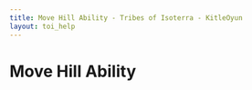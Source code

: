 ```yaml
---
title: Move Hill Ability - Tribes of Isoterra - KitleOyun
layout: toi_help
---
```


<h1 class="h1">Move Hill Ability</h1>
